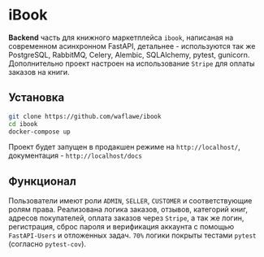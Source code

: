# iBook
__Backend__ часть для книжного маркетплейса `ibook`, написаная на современном асинхронном FastAPI, детальнее - используются так же PostgreSQL, RabbitMQ, Celery, Alembic, SQLAlchemy, pytest, gunicorn. Дополнительно проект настроен на использование `Stripe` для оплаты заказов на книги.
## Установка
```bash
git clone https://github.com/waflawe/ibook
cd ibook
docker-compose up
```
Проект будет запущен в продакшен режиме на `http://localhost/`, документация - `http://localhost/docs`
## Функционал
Пользователи имеют роли `ADMIN`, `SELLER`, `CUSTOMER` и соответствующие ролям права. Реализована логика заказов, отзывов, категорий книг, адресов покупателей, оплата заказов через `Stripe`, а так же логин, регистрация, сброс пароля и верификация аккаунта с помощью `FastAPI-Users` и отложенных задач. `70%` логики покрыты тестами `pytest` (согласно `pytest-cov`).
